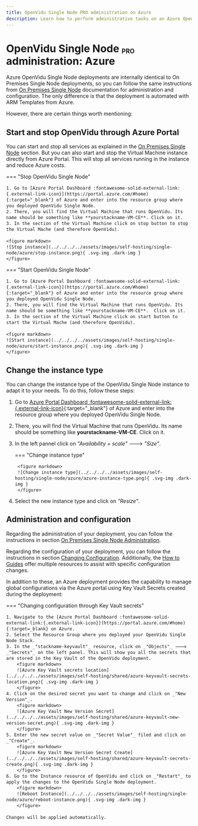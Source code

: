 ```yaml
---
title: OpenVidu Single Node PRO administration on Azure
description: Learn how to perform administrative tasks on an Azure OpenVidu Single Node PRO deployment
---
```


# OpenVidu Single Node <span class="openvidu-tag openvidu-pro-tag" style="font-size: .6em; vertical-align: text-bottom">PRO</span> administration: Azure

Azure OpenVidu Single Node deployments are internally identical to On Premises Single Node deployments, so you can follow the same instructions from [On Premises Single Node](../on-premises/admin.md) documentation for administration and configuration. The only difference is that the deployment is automated with ARM Templates from Azure.

However, there are certain things worth mentioning:

## Start and stop OpenVidu through Azure Portal

You can start and stop all services as explained in the [On Premises Single Node](../on-premises/admin.md#starting-stopping-and-restarting-openvidu) section. But you can also start and stop the Virtual Machine instance directly from Azure Portal. This will stop all services running in the instance and reduce Azure costs.

=== "Stop OpenVidu Single Node"

    1. Go to [Azure Portal Dashboard :fontawesome-solid-external-link:{.external-link-icon}](https://portal.azure.com/#home){:target="_blank"} of Azure and enter into the resource group where you deployed OpenVidu Single Node.
    2. There, you will find the Virtual Machine that runs OpenVidu. Its name should be something like **yourstackname-VM-CE**. Click on it.
    3. In the section of the Virtual Machine click on stop button to stop the Virtual Mache (and therefore OpenVidu).

    <figure markdown>
    ![Stop instance](../../../../assets/images/self-hosting/single-node/azure/stop-instance.png){ .svg-img .dark-img }
    </figure>

=== "Start OpenVidu Single Node"

    1. Go to [Azure Portal Dashboard :fontawesome-solid-external-link:{.external-link-icon}](https://portal.azure.com/#home){:target="_blank"} of Azure and enter into the resource group where you deployed OpenVidu Single Node.
    2. There, you will find the Virtual Machine that runs OpenVidu. Its name should be something like **yourstackname-VM-CE**.  Click on it.
    3. In the section of the Virtual Machine click on start button to start the Virtual Mache (and therefore OpenVidu).

    <figure markdown>
    ![Start instance](../../../../assets/images/self-hosting/single-node/azure/start-instance.png){ .svg-img .dark-img }
    </figure>

## Change the instance type

You can change the instance type of the OpenVidu Single Node instance to adapt it to your needs. To do this, follow these steps:

1. Go to [Azure Portal Dashboard :fontawesome-solid-external-link:{.external-link-icon}](https://portal.azure.com/#home){:target="_blank"} of Azure and enter into the resource group where you deployed OpenVidu Single Node.
2. There, you will find the Virtual Machine that runs OpenVidu. Its name should be something like **yourstackname-VM-CE**. Click on it.
3. In the left pannel click on _"Availability + scale"_ 🡒 _"Size"_.

    === "Change instance type"

        <figure markdown>
        ![Change instance type](../../../../assets/images/self-hosting/single-node/azure/azure-instance-type.png){ .svg-img .dark-img }
        </figure>

4. Select the new instance type and click on _"Resize"_.

## Administration and configuration

Regarding the administration of your deployment, you can follow the instructions in section [On Premises Single Node Administration](../on-premises/admin.md).

Regarding the configuration of your deployment, you can follow the instructions in section [Changing Configuration](../../configuration/changing-config.md). Additionally, the [How to Guides](../../how-to-guides/index.md) offer multiple resources to assist with specific configuration changes.

In addition to these, an Azure deployment provides the capability to manage global configurations via the Azure portal using Key Vault Secrets created during the deployment:

=== "Changing configuration through Key Vault secrets"

    1. Navigate to the [Azure Portal Dashboard :fontawesome-solid-external-link:{.external-link-icon}](https://portal.azure.com/#home){:target=_blank} on Azure.
    2. Select the Resource Group where you deployed your OpenVidu Single Node Stack.
    3. In the _"stackname-keyvault"_ resource, click on _"Objects"_ 🡒 _"Secrets"_ on the left panel. This will show you all the secrets that are stored in the Key Vault of the OpenVidu deployment.
        <figure markdown>
        ![Azure Key Vault secrets location](../../../../assets/images/self-hosting/shared/azure-keyvault-secrets-location.png){ .svg-img .dark-img }
        </figure>
    4. Click on the desired secret you want to change and click on _"New Version"_.
        <figure markdown>
        ![Azure Key Vault New Version Secret](../../../../assets/images/self-hosting/shared/azure-keyvault-new-version-secret.png){ .svg-img .dark-img }
        </figure>
    5. Enter the new secret value on _"Secret Value"_ filed and click on _"Create"_.
        <figure markdown>
        ![Azure Key Vault New Version Secret Create](../../../../assets/images/self-hosting/shared/azure-keyvault-secrets-create.png){ .svg-img .dark-img }
        </figure>
    6. Go to the Instance resource of OpenVidu and click on _"Restart"_ to apply the changes to the OpenVidu Single Node deployment.
        <figure markdown>
        ![Reboot Instance](../../../../assets/images/self-hosting/single-node/azure/reboot-instance.png){ .svg-img .dark-img }
        </figure>

    Changes will be applied automatically.
